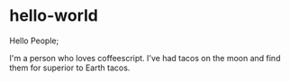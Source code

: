 # hello-world

Hello People;

I'm a person who loves coffeescript.
I've had tacos on the moon and find them for superior to Earth tacos.
